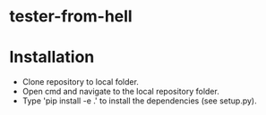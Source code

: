 # tester-from-hell

# Installation
* Clone repository to local folder.
* Open cmd and navigate to the local repository folder.
* Type 'pip install -e .' to install the dependencies (see setup.py).
